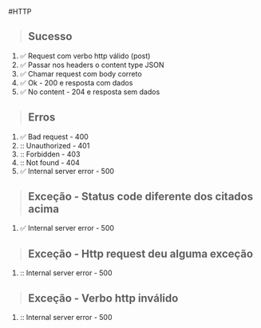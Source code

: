 #HTTP

> ## Sucesso
1. :white_check_mark: Request com verbo http válido (post)
2. :white_check_mark: Passar nos headers o content type JSON
3. :white_check_mark: Chamar request com body correto
4. :white_check_mark: Ok - 200 e resposta com dados
5. :white_check_mark: No content - 204 e resposta sem dados

> ## Erros
1. :white_check_mark: Bad request - 400
2. :: Unauthorized - 401
3. :: Forbidden - 403
4. :: Not found - 404
5. :white_check_mark: Internal server error - 500

> ## Exceção - Status code diferente dos citados acima
1. :white_check_mark: Internal server error - 500

> ## Exceção - Http request deu alguma exceção
1. :: Internal server error - 500

> ## Exceção - Verbo http inválido
1. :: Internal server error - 500
